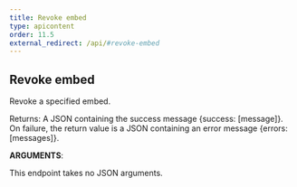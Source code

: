 ```yaml
---
title: Revoke embed
type: apicontent
order: 11.5
external_redirect: /api/#revoke-embed
---
```


## Revoke embed
Revoke a specified embed.

Returns: A JSON containing the success message {success: [message]}. On failure, the return value is a JSON containing an error message {errors: [messages]}.

**ARGUMENTS**:

This endpoint takes no JSON arguments.
